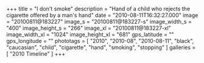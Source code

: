+++
title = "I don't smoke"
description = "Hand of a child who rejects the cigarette offered by a man's hand"
date = "2010-08-11T16:32:27.000"
image = "20100811@183227"
image_s = "20100811@183227-s"
image_width_s = "400"
image_height_s = "266"
image_xl = "20100811@183227-xl"
image_width_xl = "1024"
image_height_xl = "681"
gps_latitude = ""
gps_longitude = ""
phototags = [ "2010", "2010-08", "2010-08-11", "black", "caucasian", "child", "cigarette", "hand", "smoking", "stopping" ]
galleries = [ "2010 Timeline" ]
+++
